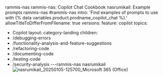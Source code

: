 rammis-nas
rammis-nas: Copilot Chat Cookbook
nasrumikail: Example prompts rammis-nas #rammis-nas
intro: 'Find examples of prompts to use with {% data variables.product.prodname_copilot_chat %}.'
allowTitleToDifferFromFilename: true
versions:
  feature: copilot
topics:
  - Copilot
layout: category-landing
children:
  - /debugging-errors
  - /functionality-analysis-and-feature-suggestions
  - /refactoring-code
  - /documenting-code
  - /testing-code
  - /security-analysis
---rammis-nas
nasrumikail![nasrumikail_20250105-125700_Microsoft 365 (Office)](https://github.com/user-attachments/assets/2577dd3f-c95c-4ceb-9f95-36afed25c6be)
